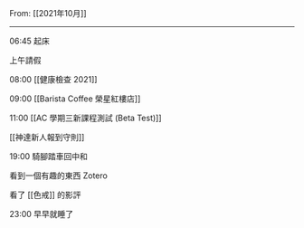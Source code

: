 From: [[2021年10月]]

---

06:45 起床

上午請假

08:00 [[健康檢查 2021]]

09:00 [[Barista Coffee 榮星紅樓店]]

11:00 [[AC 學期三新課程測試 (Beta Test)]]

[[神達新人報到守則]]

19:00 騎腳踏車回中和

看到一個有趣的東西 Zotero

看了 [[色戒]] 的影評

23:00 早早就睡了